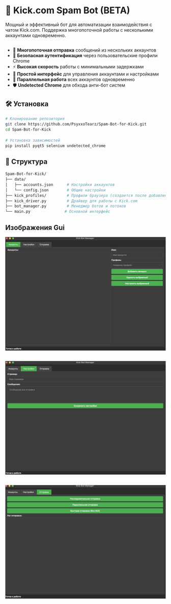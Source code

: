 # 🤖 Kick.com Spam Bot (BETA)

Мощный и эффективный бот для автоматизации взаимодействия с чатом Kick.com. Поддержка многопоточной работы с несколькими аккаунтами одновременно.

##

- 🚀 **Многопоточная отправка** сообщений из нескольких аккаунтов
- 🔐 **Безопасная аутентификация** через пользовательские профили Chrome
- ⚡ **Высокая скорость** работы с минимальными задержками
- 🎯 **Простой интерфейс** для управления аккаунтами и настройками
- 🔄 **Параллельная работа** всех аккаунтов одновременно
- 🛡️ **Undetected Chrome** для обхода анти-бот систем

## 🛠 Установка

```bash
# Клонирование репозитория
git clone https://github.com/PsyxxoTearz/Spam-Bot-for-Kick.git
cd Spam-Bot-for-Kick

# Установка зависимостей
pip install pyqt5 selenium undetected_chrome
```
## 📁 Структура 
```bash
Spam-Bot-for-Kick/
├── data/
│   ├── accounts.json      # Настройки аккаунтов
│   └── config.json        # Общие настройки
├── kick_profiles/         # Профили браузера (создается после добавления аккаунта)
├── kick_driver.py         # Драйвер для работы с Kick.com
├── bot_manager.py         # Менеджер ботов и потоков
└── main.py               # Основной интерфейс
```
## Изображения Gui
![Главное меню](src/main_menu.png)
##
![Настройки](src/settings.png)
##
![Работа с аккаунтами](src/sending.png)
